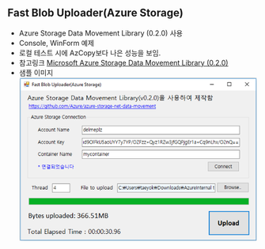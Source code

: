 ## Fast Blob Uploader(Azure Storage) 
- Azure Storage Data Movement Library (0.2.0) 사용
- Console, WinForm 예제
- 로컬 테스트 시에 AzCopy보다 나은 성능을 보임.
- 참고링크 [Microsoft Azure Storage Data Movement Library (0.2.0)](https://github.com/Azure/azure-storage-net-data-movement)
- 샘플 이미지    
    ![fastBlobUploader.png](images/fastBlobUploader2.png)
